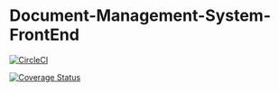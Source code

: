 # Document-Management-System-FrontEnd

[![CircleCI](https://circleci.com/gh/andela-jwarugu/dms-frontend.svg?style=svg)](https://circleci.com/gh/andela-jwarugu/dms-frontend)

[![Coverage Status](https://coveralls.io/repos/github/andela-jwarugu/DMS-Frontend/badge.svg?branch=master)](https://coveralls.io/github/andela-jwarugu/DMS-Frontend?branch=master)
